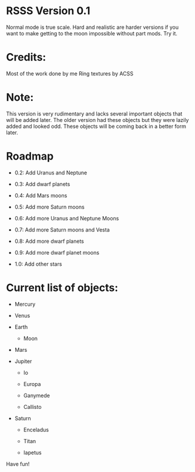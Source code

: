 # RSSS Version 0.1


Normal mode is true scale. Hard and realistic are harder versions if you want to make getting to the moon impossible without part mods. Try it.


# Credits:


Most of the work done by me
Ring textures by ACSS


# Note:


This version is very rudimentary and lacks several important objects that will be added later. The older version had these objects but they were lazily added and looked odd. These objects will be coming back in a better form later.


# Roadmap


* 0.2: Add Uranus and Neptune

* 0.3: Add dwarf planets

* 0.4: Add Mars moons

* 0.5: Add more Saturn moons

* 0.6: Add more Uranus and Neptune Moons

* 0.7: Add more Saturn moons and Vesta

* 0.8: Add more dwarf planets

* 0.9: Add more dwarf planet moons

* 1.0: Add other stars

# Current list of objects:

* Mercury

* Venus

* Earth

	* Moon
 
* Mars

* Jupiter

	* Io
 
	* Europa
 
	* Ganymede
 
	* Callisto
 
* Saturn

	* Enceladus
 
	* Titan
 
	* Iapetus
 

Have fun!
